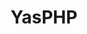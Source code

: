 ---
title: YasPHP
github: https://github.com/YasPHP
mode: dark
transition: 1s
score: 68.3
archetype:
- Minimalistic
---